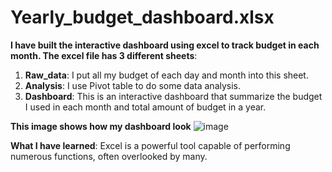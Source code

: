 # Yearly_budget_dashboard.xlsx  
**I have built the interactive dashboard using excel to track budget in each month. The excel file has 3 different sheets**:  
  1. **Raw_data**: I put all my budget of each day and month into this sheet.
  2. **Analysis**: I use Pivot table to do some data analysis.
  3. **Dashboard**: This is an interactive dashboard that summarize the budget I used in each month and total amount of budget in a year.

**This image shows how my dashboard look**
![image](https://github.com/Sirilukkan/Data_analysis/assets/102700655/04054def-c7aa-48e6-b293-a089a75425a1)

**What I have learned**: Excel is a powerful tool capable of performing numerous functions, often overlooked by many. 
